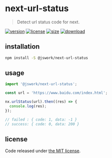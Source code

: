 # next-url-status
> Detect url status code for next.

[![version][version-image]][version-url]
[![license][license-image]][license-url]
[![size][size-image]][size-url]
[![download][download-image]][download-url]

## installation
```bash
npm install -S @jswork/next-url-status
```

## usage
```js
import '@jswork/next-url-status';

const url = 'https://www.baidu.com/index.html';

nx.urlStatus(url).then((res) => {
  console.log(res);
});

// failed : { code: 1, data: -1 }
// success: { code: 0, data: 200 }
```

## license
Code released under [the MIT license](https://github.com/afeiship/next-url-status/blob/master/LICENSE.txt).

[version-image]: https://img.shields.io/npm/v/@jswork/next-url-status
[version-url]: https://npmjs.org/package/@jswork/next-url-status

[license-image]: https://img.shields.io/npm/l/@jswork/next-url-status
[license-url]: https://github.com/afeiship/next-url-status/blob/master/LICENSE.txt

[size-image]: https://img.shields.io/bundlephobia/minzip/@jswork/next-url-status
[size-url]: https://github.com/afeiship/next-url-status/blob/master/dist/next-url-status.min.js

[download-image]: https://img.shields.io/npm/dm/@jswork/next-url-status
[download-url]: https://www.npmjs.com/package/@jswork/next-url-status
